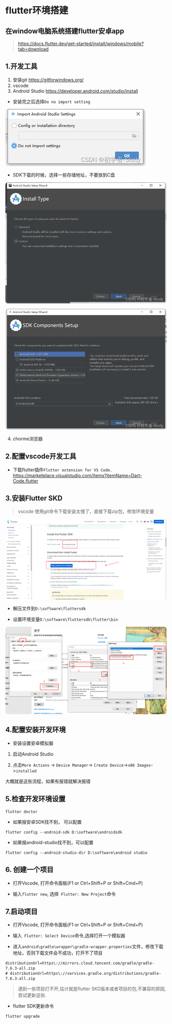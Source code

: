 # flutter环境搭建


## 在window电脑系统搭建flutter安卓app

> https://docs.flutter.dev/get-started/install/windows/mobile?tab=download

## 1.开发工具
1. 安装git https://gitforwindows.org/
2. vscode
3. Android Studio https://developer.android.com/studio/install
  - 安装完之后选择`Do no import setting`
<p>
  <img src="../.vitepress/public/start/1.png" alt="vitepress init screenshot" style="border-radius:8px">
</p>

  - SDK下载的时候，选择一些存储地址，不要放到C盘
<p>
  <img src="../.vitepress/public/start/2.png" alt="vitepress init screenshot" style="border-radius:8px">
</p>  

<p>
  <img src="../.vitepress/public/start/3.png" alt="vitepress init screenshot" style="border-radius:8px">
</p>  

4. chorme浏览器

## 2.配置vscode开发工具

- 下载flutter插件`Flutter extension for VS Code.`
https://marketplace.visualstudio.com/items?itemName=Dart-Code.flutter


## 3.安装Flutter SKD
> vscode 使用git命令下载安装太慢了，直接下载zip包，修改环境变量
<p>
  <img src="../.vitepress/public/start/5.png" alt="vitepress init screenshot" style="border-radius:8px">
</p>  


- 解压文件到`D:\software\fluttersdk`

- 设置环境变量`D:\software\fluttersdk\flutter\bin`
<p>
  <img src="../.vitepress/public/start/4.jpg" alt="vitepress init screenshot" style="border-radius:8px">
</p>  


## 4.配置安装开发环境

- 安装设置安卓模拟器

1. 启动Android Studio

2. 点击`More Actions` -> ` Device Manager `-> `Create Device`->`x86 Images`->`installed`

 大概就是这些流程，如果有报错就解决报错

 ## 5.检查开发环境设置

 ```
 flutter doctor
 ```

 - 如果报安卓SDK找不到， 可以配置
 ```
flutter config --android-sdk D:\software\androidsdk
 ```

 - 如果报android-studio找不到，可以配置
 ```
 flutter config --android-studio-dir D:\software\android studio
 ```


 ## 6. 创建一个项目

 - 打开Vscode, 打开命令面板(F1 or Ctrl+Shift+P or Shift+Cmd+P)

 - 输入`flutter new`, 选择` Flutter: New Project`命令

 ## 7.启动项目

 - 打开Vscode, 打开命令面板(F1 or Ctrl+Shift+P or Shift+Cmd+P)

 - 输入` Flutter: Select Device`命令,选择打开一个模拟器

 - 进入`android\gradle\wrapper\gradle-wrapper.properties`文件，修改下载地址，否则下载文件会不成功，打开不了项目

 ```
 distributionUrl=https\://mirrors.cloud.tencent.com/gradle/gradle-7.6.3-all.zip
# distributionUrl=https\://services.gradle.org/distributions/gradle-7.6.3-all.zip

 ```

> 遇到一些项目打不开,估计就是flutter SKD版本或者项目的包,不兼容的原因,尝试更新这些.
 
- flutter SDK更新命令
```
flutter upgrade
 ```